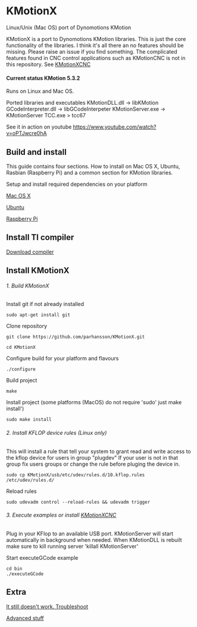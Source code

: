 KMotionX
========

Linux/Unix (Mac OS) port of Dynomotions KMotion

KMotionX is a port to Dynomotions KMotion libraries.
This is just the core functionality of the libraries. I think it's all there an no features should be missing.
Please raise an issue if you find something.
The complicated features found in CNC control applications such as KMotionCNC is not in this repository. 
See [KMotionXCNC](https://github.com/parhansson/KMotionXCNC "CNC application")

#### Current status KMotion 5.3.2

Runs on Linux and Mac OS.

Ported libraries and executables
KMotionDLL.dll -> libKMotion
GCodeInterpreter.dll -> libGCodeInterpeter
KMotionServer.exe -> KMotionServer
TCC.exe > tcc67


See it in action on youtube
https://www.youtube.com/watch?v=oPTJwcre0hA

## Build and install
This guide contains four sections. How to install on Mac OS X, Ubuntu, Rasbian (Raspberry Pi) and a common section for KMotion libraries.

Setup and install required dependencies on your platform

[Mac OS X](KMotionX/doc/MacOSX.md)

[Ubuntu](KMotionX/doc/Ubuntu.md)

[Raspberry Pi](KMotionX/doc/RaspberryPi.md)

## Install TI compiler

[Download compiler](https://www.ti.com/tool/C6000-CGT)

## Install KMotionX

###### 1. Build KMotionX
Install git if not already installed
```
sudo apt-get install git
```

Clone repository
```
git clone https://github.com/parhansson/KMotionX.git
```

```
cd KMotionX
```
Configure build for your platform and flavours
```
./configure
```
Build project
```
make
```
Install project (some platforms (MacOS) do not require 'sudo' just make install')
```
sudo make install
```

###### 2. Install KFLOP device rules (Linux only)
This will install a rule that tell your system to grant read and write access to the kflop device for users in group "plugdev"
If your user is not in that group fix users groups or change the rule before pluging the device in.
```
sudo cp KMotionX/usb/etc/udev/rules.d/10.kflop.rules /etc/udev/rules.d/
```
Reload rules
```
sudo udevadm control --reload-rules && udevadm trigger
```

###### 3. Execute examples or install [KMotionXCNC](https://github.com/parhansson/KMotionXCNC "CNC application")
Plug in your KFlop to an available USB port.
KMotionServer will start automatically in background when needed.
When KMotionDLL is rebuilt make sure to kill running server 'killall KMotionServer'

Start executeGCode example
```
cd bin
./executeGCode
```

## Extra

[It still doesn't work. Troubleshoot](KMotionX/doc/Troubleshooting.md)


[Advanced stuff](KMotionX/doc/Advanced.md)
